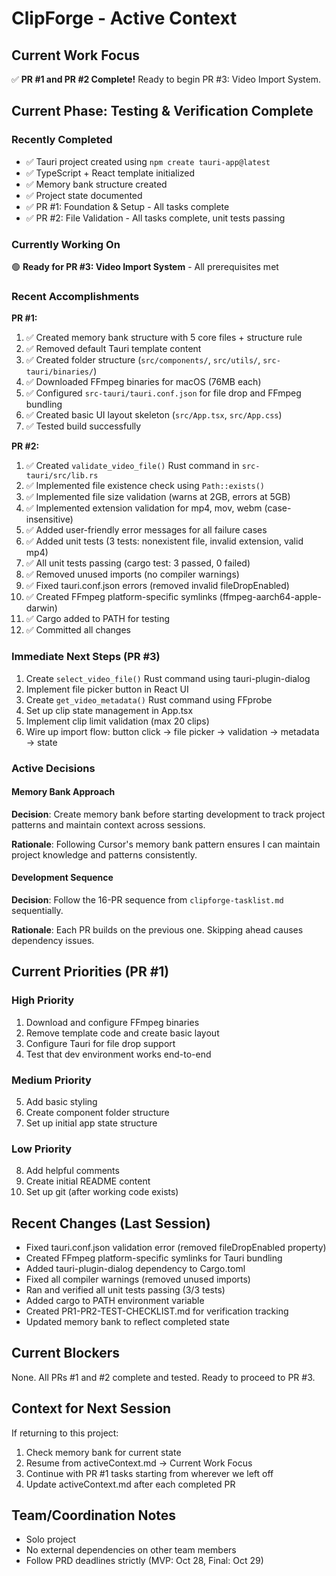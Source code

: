 # ClipForge - Active Context

## Current Work Focus
✅ **PR #1 and PR #2 Complete!** Ready to begin PR #3: Video Import System.

## Current Phase: Testing & Verification Complete

### Recently Completed
- ✅ Tauri project created using `npm create tauri-app@latest`
- ✅ TypeScript + React template initialized
- ✅ Memory bank structure created
- ✅ Project state documented
- ✅ PR #1: Foundation & Setup - All tasks complete
- ✅ PR #2: File Validation - All tasks complete, unit tests passing

### Currently Working On
🟢 **Ready for PR #3: Video Import System** - All prerequisites met

### Recent Accomplishments

**PR #1:**
1. ✅ Created memory bank structure with 5 core files + structure rule
2. ✅ Removed default Tauri template content
3. ✅ Created folder structure (`src/components/`, `src/utils/`, `src-tauri/binaries/`)
4. ✅ Downloaded FFmpeg binaries for macOS (76MB each)
5. ✅ Configured `src-tauri/tauri.conf.json` for file drop and FFmpeg bundling
6. ✅ Created basic UI layout skeleton (`src/App.tsx`, `src/App.css`)
7. ✅ Tested build successfully

**PR #2:**
1. ✅ Created `validate_video_file()` Rust command in `src-tauri/src/lib.rs`
2. ✅ Implemented file existence check using `Path::exists()`
3. ✅ Implemented file size validation (warns at 2GB, errors at 5GB)
4. ✅ Implemented extension validation for mp4, mov, webm (case-insensitive)
5. ✅ Added user-friendly error messages for all failure cases
6. ✅ Added unit tests (3 tests: nonexistent file, invalid extension, valid mp4)
7. ✅ All unit tests passing (cargo test: 3 passed, 0 failed)
8. ✅ Removed unused imports (no compiler warnings)
9. ✅ Fixed tauri.conf.json errors (removed invalid fileDropEnabled)
10. ✅ Created FFmpeg platform-specific symlinks (ffmpeg-aarch64-apple-darwin)
11. ✅ Cargo added to PATH for testing
12. ✅ Committed all changes

### Immediate Next Steps (PR #3)
1. Create `select_video_file()` Rust command using tauri-plugin-dialog
2. Implement file picker button in React UI
3. Create `get_video_metadata()` Rust command using FFprobe
4. Set up clip state management in App.tsx
5. Implement clip limit validation (max 20 clips)
6. Wire up import flow: button click → file picker → validation → metadata → state

### Active Decisions

#### Memory Bank Approach
**Decision**: Create memory bank before starting development to track project patterns and maintain context across sessions.

**Rationale**: Following Cursor's memory bank pattern ensures I can maintain project knowledge and patterns consistently.

#### Development Sequence
**Decision**: Follow the 16-PR sequence from `clipforge-tasklist.md` sequentially.

**Rationale**: Each PR builds on the previous one. Skipping ahead causes dependency issues.

## Current Priorities (PR #1)

### High Priority
1. Download and configure FFmpeg binaries
2. Remove template code and create basic layout
3. Configure Tauri for file drop support
4. Test that dev environment works end-to-end

### Medium Priority
5. Add basic styling
6. Create component folder structure
7. Set up initial app state structure

### Low Priority
8. Add helpful comments
9. Create initial README content
10. Set up git (after working code exists)

## Recent Changes (Last Session)
- Fixed tauri.conf.json validation error (removed fileDropEnabled property)
- Created FFmpeg platform-specific symlinks for Tauri bundling
- Added tauri-plugin-dialog dependency to Cargo.toml
- Fixed all compiler warnings (removed unused imports)
- Ran and verified all unit tests passing (3/3 tests)
- Added cargo to PATH environment variable
- Created PR1-PR2-TEST-CHECKLIST.md for verification tracking
- Updated memory bank to reflect completed state

## Current Blockers
None. All PRs #1 and #2 complete and tested. Ready to proceed to PR #3.

## Context for Next Session
If returning to this project:
1. Check memory bank for current state
2. Resume from activeContext.md → Current Work Focus
3. Continue with PR #1 tasks starting from wherever we left off
4. Update activeContext.md after each completed PR

## Team/Coordination Notes
- Solo project
- No external dependencies on other team members
- Follow PRD deadlines strictly (MVP: Oct 28, Final: Oct 29)

